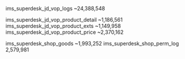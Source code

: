 ims_superdesk_jd_vop_logs ~24,388,548


ims_superdesk_jd_vop_product_detail ~1,186,561
ims_superdesk_jd_vop_product_exts ~1,149,958
ims_superdesk_jd_vop_product_price ~2,370,162


ims_superdesk_shop_goods ~1,993,252
ims_superdesk_shop_perm_log 2,579,981